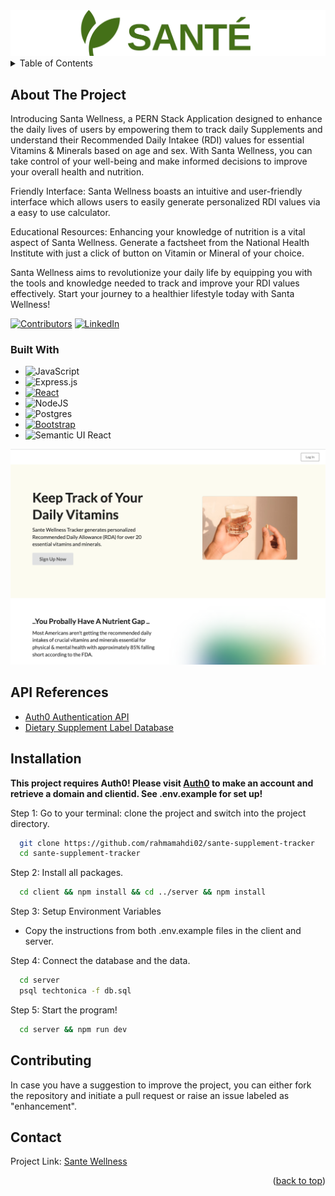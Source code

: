 
<img src="https://github.com/rahmamahdi02/sante-supplement-tracker/blob/main/client/src/assets/readme_logo.png" alt="MoMMLogo" >


<!-- TABLE OF CONTENTS -->
<details>
  <summary>Table of Contents</summary>
  <ol>
    <li>
      <a href="#about-the-project">About The Project</a>
      <ul>
        <li><a href="#built-with">Built With</a></li>
        <li><a href="api-reference">API Reference</a></li>
      </ul>
    </li>
        <li><a href="#installation">Installation</a></li>
    <!-- <li><a href="#usage">Usage</a></li>
    <li><a href="#roadmap">Roadmap</a></li> -->
    <li><a href="#contributing">Contributing</a></li>
    <li><a href="#contact">Contact</a></li>
    <li><a href="#acknowledgments">Acknowledgments</a></li>
  </ol>
</details>

<!-- ABOUT THE PROJECT -->

## About The Project


Introducing Santa Wellness, a PERN Stack Application designed to enhance the daily lives of users by empowering them to track daily Supplements and understand their Recommended Daily Intakee (RDI) values for essential Vitamins & Minerals based on age and sex. With Santa Wellness, you can take control of your well-being and make informed decisions to improve your overall health and nutrition.

Friendly Interface: Santa Wellness boasts an intuitive and user-friendly interface which allows users to easily generate personalized RDI values via a easy to use calculator. 

Educational Resources: Enhancing your knowledge of nutrition is a vital aspect of Santa Wellness. Generate a factsheet from the National Health Institute with just a click of button on Vitamin or Mineral of your choice.

Santa Wellness aims to revolutionize your daily life by equipping you with the tools and knowledge needed to track and improve your RDI values effectively. Start your journey to a healthier lifestyle today with Santa Wellness!

[![Contributors][contributors-shield]][contributors-url]
[![LinkedIn][linkedin-shield]][linkedin-url]

### Built With

- ![JavaScript](https://img.shields.io/badge/javascript-%23323330.svg?style=for-the-badge&logo=javascript&logoColor=%23F7DF1E)
- ![Express.js](https://img.shields.io/badge/express.js-%23404d59.svg?style=for-the-badge&logo=express&logoColor=%2361DAFB)
- [![React][React.js]][React-url]
- ![NodeJS](https://img.shields.io/badge/node.js-6DA55F?style=for-the-badge&logo=node.js&logoColor=white)
- ![Postgres](https://img.shields.io/badge/postgres-%23316192.svg?style=for-the-badge&logo=postgresql&logoColor=white)
- [![Bootstrap][Bootstrap.com]][Bootstrap-url]
- ![Semantic UI React](https://img.shields.io/badge/Semantic%20UI%20React-%2335BDB2.svg?style=for-the-badge&logo=SemanticUIReact&logoColor=white)

<img src="https://github.com/rahmamahdi02/sante-supplement-tracker/blob/main/client/src/assets/app_screenshot.png" />

<!-- API Reference -->

## API References
* [Auth0 Authentication API](https://auth0.com/docs/api/authentication)
* [Dietary Supplement Label Database](https://dsld.od.nih.gov/api-guide)

<!-- Installation -->

## Installation

**This project requires Auth0! Please visit [Auth0](https://auth0.com/) to make an account and retrieve a domain and clientid. See .env.example for set up!**

Step 1: Go to your terminal: clone the project and switch into the project directory.

```bash
  git clone https://github.com/rahmamahdi02/sante-supplement-tracker
  cd sante-supplement-tracker
```

Step 2: Install all packages.

```bash
  cd client && npm install && cd ../server && npm install
```

Step 3: Setup Environment Variables

- Copy the instructions from both .env.example files in the client and server.

Step 4: Connect the database and the data.

```bash
  cd server
  psql techtonica -f db.sql
```

Step 5: Start the program!

```bash
  cd server && npm run dev
```

<!-- CONTRIBUTING -->



## Contributing

In case you have a suggestion to improve the project, you can either fork the repository and initiate a pull request or raise an issue labeled as "enhancement".

<!-- CONTACT -->

## Contact

Project Link: [Sante Wellness](https://github.com/rahmamahdi02/sante-supplement-tracker)


<p align="right">(<a href="#about-the-project">back to top</a>)</p>

<!-- MARKDOWN LINKS & IMAGES -->

[contributors-shield]: https://img.shields.io/badge/Contributors-1-brightgreen?style=for-the-badge&logo=appveyor
[contributors-url]: https://github.com/rahmamahdi02/sante-supplement-tracker/graphs/contributors
[linkedin-shield]: https://img.shields.io/badge/linkedin-%230077B5.svg?style=for-the-badge&logo=linkedin&logoColor=white
[linkedin-url]: https://www.linkedin.com/in/rahmamahdi/
[React.js]: https://img.shields.io/badge/React-20232A?style=for-the-badge&logo=react&logoColor=61DAFB
[React-url]: https://reactjs.org/
[Bootstrap.com]: https://img.shields.io/badge/Bootstrap-563D7C?style=for-the-badge&logo=bootstrap&logoColor=white
[Bootstrap-url]: https://getbootstrap.com


